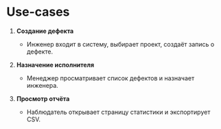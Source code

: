 # Use-cases

1. **Создание дефекта**
   - Инженер входит в систему, выбирает проект, создаёт запись о дефекте.

2. **Назначение исполнителя**
   - Менеджер просматривает список дефектов и назначает инженера.

3. **Просмотр отчёта**
   - Наблюдатель открывает страницу статистики и экспортирует CSV.

